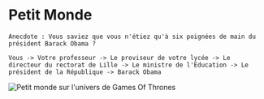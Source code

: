# Petit Monde

```
Anecdote : Vous saviez que vous n'étiez qu'à six poignées de main du président Barack Obama ?

Vous -> Votre professeur -> Le proviseur de votre lycée -> Le directeur du rectorat de Lille -> Le ministre de l'Education -> Le président de la République -> Barack Obama
```

![Petit monde sur l'univers de Games Of Thrones](./img/petit_monde_got.png)
